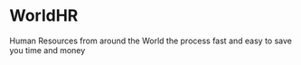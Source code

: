 # WorldHR
Human Resources from around the World
the process fast and easy to save you time and money

